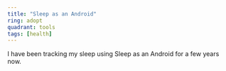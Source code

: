 ```yaml
---
title: "Sleep as an Android"
ring: adopt
quadrant: tools
tags: [health]
---
```


I have been tracking my sleep using Sleep as an Android for a few years now.

